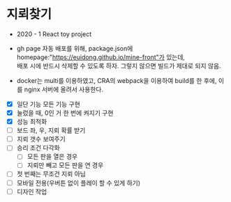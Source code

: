 # 지뢰찾기

- 2020 - 1 React toy project

- gh page 자동 배포를 위해, package.json에 homepage:"https://euidong.github.io/mine-front"가 있는데, <br>
배포 시에 반드시 삭제할 수 있도록 하자. 그렇지 않으면 빌드가 제대로 되지 않음.

- docker는 multi를 이용하였고, CRA의 webpack을 이용하여 build를 한 후에, 이를 nginx 서버에 올려서 사용한다. 


- [x] 일단 기능 모든 기능 구현  
- [x] 눌렀을 때, 0인 거 한 번에 켜지기 구현
- [x] 성능 최적화
- [ ] 보드 좌, 우, 지뢰 확률 받기
- [ ] 지뢰 갯수 보여주기
- [ ] 승리 조건 다각화
    - [ ] 모든 판을 열은 경우
    - [ ] 지뢰만 빼고 모든 판을 연 경우
- [ ] 첫 번째는 무조건 지뢰 아님
- [ ] 모바일 전용(우버튼 없이 플레이 할 수 있게 하기)
- [ ] 디자인 작업